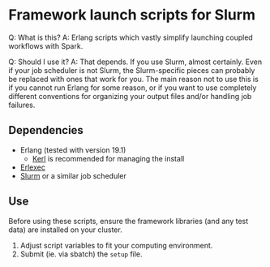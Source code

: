 # Framework launch scripts for Slurm

Q: What is this?
A: Erlang scripts which vastly simplify launching coupled workflows with Spark.

Q: Should I use it?
A: That depends. If you use Slurm, almost certainly. Even if your job scheduler is not Slurm, the Slurm-specific pieces can probably be replaced with ones that work for you. The main reason not to use this is if you cannot run Erlang for some reason, or if you want to use completely different conventions for organizing your output files and/or handling job failures.

## Dependencies

* Erlang (tested with version 19.1)
    * [Kerl](https://github.com/kerl/kerl) is recommended for managing the install
* [Erlexec](http://saleyn.github.com/erlexec/)
* [Slurm](https://github.com/SchedMD/slurm) or a similar job scheduler

## Use

Before using these scripts, ensure the framework libraries (and any test data) are installed on your cluster.

1. Adjust script variables to fit your computing environment.
2. Submit (ie. via sbatch) the `setup` file.
